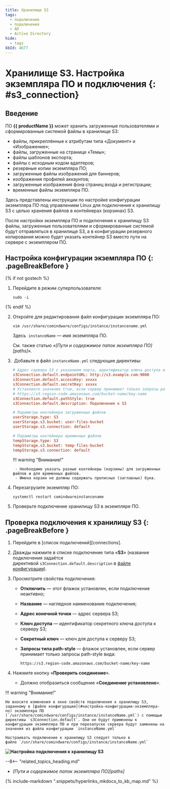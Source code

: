 ```yaml
---
title: Хранилище S3
tags:
  - подключение
  - подключения
  - AD
  - Active Directory
hide:
  - tags
kbId: 4677
---
```


# Хранилище S3. Настройка экземпляра ПО и подключения {: #s3_connection}

## Введение

ПО **{{ productName }}** может хранить загруженные пользователями и сформированные системой файлы в хранилище S3:

- файлы, прикреплённые к атрибутам типа «Документ» и «Изображение»;
- файлы, загруженные на странице «Темы»;
- файлы шаблонов экспорта;
- файлы с исходным кодом адаптеров;
- резервные копии экземпляра ПО;
- загруженные файлы изображений для баннеров;
- изображения профилей аккаунтов;
- загруженные изображения фона страниц входа и регистрации;
- временные файлы экземпляра ПО.

Здесь представлены инструкции по настройке конфигурации экземпляра ПО под управлением Linux для подключения к хранилищу S3 с целью хранения файлов в контейнерах (корзинах) S3.

После настройки экземпляра ПО и подключения к хранилищу S3 файлы, загруженные пользователями и сформированные системой будут отправляться в хранилище S3, а в конфигурации резервного копирования можно будет указать контейнер S3 вместо пути на сервере с экземпляром ПО.

## Настройка конфигурации экземпляра ПО {: .pageBreakBefore }

{% if not gostech %}
1. Перейдите в режим суперпользователя:

    ```
    sudo -i
    ```
{% endif %}

2. Откройте для редактирования файл конфигурации экземпляра ПО:

    ```
    vim /usr/share/comindware/configs/instance/instancename.yml
    ```

    Здесь  `instanceName` — имя экземпляра ПО.

    См. также статью _«[Пути и содержимое папок экземпляра ПО][paths]»._

3.  Добавьте в файл `instanceName.yml` следующие директивы:

    ``` ini
    # Адрес сервера S3 с указанием порта, идентификатор ключа доступа и секретный ключ
    s3Connection.default.endpointURL: http://s3.example.com:9000
    s3Connection.default.accessKey: xxxxx
    s3Connection.default.secretKey: xxxxx
    # Установите значение true, если сервер принимает только запросы path-style вида:
    # https://s3.region-code.amazonaws.com/bucket-name/key-name
    s3Connection.default.pathStyle: true
    s3Connection.default.description: Подключение к S3

    # Параметры контейнера загруженных файлов
    userStorage.type: S3
    userStorage.s3.bucket: user-files-bucket
    userStorage.s3.connection: default

    # Параметры контейнера временных файлов
    tempStorage.type: S3
    tempStorage.s3.bucket: temp-files-bucket
    tempStorage.s3.connection: default
    ```

    !!! warning "Внимание!"

        - Необходимо указать разные контейнеры (корзины) для загруженных файлов и для временных файлов.
        - Имена корзин не должны содержать прописных (заглавных) букв.

4. Перезагрузите экземпляр ПО:

    ```
    systemctl restart comindwareinstancename
    ```

5. Проверьте подключение хранилищу S3 в экземпляре ПО.

## Проверка подключения к хранилищу S3 {: .pageBreakBefore }

1. Перейдите в [список подключений][connections].
2. Дважды нажмите в списке подключение типа «**S3**» (название подключения задаётся директивой `s3Connection.default.description` в [файле конфигурации](#настройка-конфигурации-экземпляра-по)).
3. Просмотрите свойства подключения:
    - **Отключить** — этот флажок установлен, если подключение неактивно;
    - **Название** — наглядное наименование подключения;
    - **Адрес конечной точки** — адрес сервера S3;
    - **Ключ доступа** — идентификатор секретного ключа доступа к серверу S3;
    - **Секретный ключ** — ключ для доступа к серверу S3;
    - **Запросы типа path-style** — флажок установлен, если сервер принимает только запросы path-style вида:

        ```
        https://s3.region-code.amazonaws.com/bucket-name/key-name
        ```

4. Нажмите кнопку «**Проверить соединение**».
    - Должно отобразиться сообщение «**Соединение установлено**».

!!! warning "Внимание!"

    Не вносите изменения в окне свойств подключения к хранилищу S3, заданному в [файле конфигурации](#настройка-конфигурации-экземпляра-по) экземпляра ПО (`/usr/share/comindware/configs/instance/instanceName.yml`) с помощью директивы `s3Connection.default`. Они не будут применены к конфигурации экземпляра ПО и при перезапуске сервера будут заменены на значения из файла конфигурации `instanceName.yml`

    Настраивать подключение к хранилищу S3 следует только в файле `/usr/share/comindware/configs/instance/instanceName.yml`

**![Настройка подключения к хранилищу S3](https://kb.comindware.ru/assets/img_65e9b87a6e895.png)**

<div class="relatedTopics" markdown="block">

--8<-- "related_topics_heading.md"

- _[Пути и содержимое папок экземпляра ПО][paths]_

</div>

{% include-markdown ".snippets/hyperlinks_mkdocs_to_kb_map.md" %}
